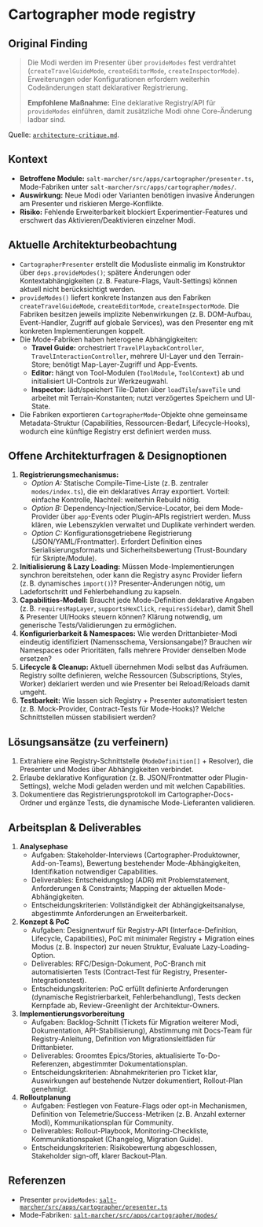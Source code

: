 # Cartographer mode registry

## Original Finding
> Die Modi werden im Presenter über `provideModes` fest verdrahtet (`createTravelGuideMode`, `createEditorMode`, `createInspectorMode`). Erweiterungen oder Konfigurationen erfordern weiterhin Codeänderungen statt deklarativer Registrierung.
>
> **Empfohlene Maßnahme:** Eine deklarative Registry/API für `provideModes` einführen, damit zusätzliche Modi ohne Core-Änderung ladbar sind.

Quelle: [`architecture-critique.md`](../architecture-critique.md).

## Kontext
- **Betroffene Module:** `salt-marcher/src/apps/cartographer/presenter.ts`, Mode-Fabriken unter `salt-marcher/src/apps/cartographer/modes/`.
- **Auswirkung:** Neue Modi oder Varianten benötigen invasive Änderungen am Presenter und riskieren Merge-Konflikte.
- **Risiko:** Fehlende Erweiterbarkeit blockiert Experimentier-Features und erschwert das Aktivieren/Deaktivieren einzelner Modi.

## Aktuelle Architekturbeobachtung
- `CartographerPresenter` erstellt die Modusliste einmalig im Konstruktor über `deps.provideModes()`; spätere Änderungen oder Kontextabhängigkeiten (z. B. Feature-Flags, Vault-Settings) können aktuell nicht berücksichtigt werden.
- `provideModes()` liefert konkrete Instanzen aus den Fabriken `createTravelGuideMode`, `createEditorMode`, `createInspectorMode`. Die Fabriken besitzen jeweils implizite Nebenwirkungen (z. B. DOM-Aufbau, Event-Handler, Zugriff auf globale Services), was den Presenter eng mit konkreten Implementierungen koppelt.
- Die Mode-Fabriken haben heterogene Abhängigkeiten:
  - **Travel Guide:** orchestriert `TravelPlaybackController`, `TravelInteractionController`, mehrere UI-Layer und den Terrain-Store; benötigt Map-Layer-Zugriff und App-Events.
  - **Editor:** hängt von Tool-Modulen (`ToolModule`, `ToolContext`) ab und initialisiert UI-Controls zur Werkzeugwahl.
  - **Inspector:** lädt/speichert Tile-Daten über `loadTile`/`saveTile` und arbeitet mit Terrain-Konstanten; nutzt verzögertes Speichern und UI-State.
- Die Fabriken exportieren `CartographerMode`-Objekte ohne gemeinsame Metadata-Struktur (Capabilities, Ressourcen-Bedarf, Lifecycle-Hooks), wodurch eine künftige Registry erst definiert werden muss.

## Offene Architekturfragen & Designoptionen
1. **Registrierungsmechanismus:**
   - _Option A:_ Statische Compile-Time-Liste (z. B. zentraler `modes/index.ts`), die ein deklaratives Array exportiert. Vorteil: einfache Kontrolle, Nachteil: weiterhin Rebuild nötig.
   - _Option B:_ Dependency-Injection/Service-Locator, bei dem Mode-Provider über `app`-Events oder Plugin-APIs registriert werden. Muss klären, wie Lebenszyklen verwaltet und Duplikate verhindert werden.
   - _Option C:_ Konfigurationsgetriebene Registrierung (JSON/YAML/Frontmatter). Erfordert Definition eines Serialisierungsformats und Sicherheitsbewertung (Trust-Boundary für Skripte/Module).
2. **Initialisierung & Lazy Loading:** Müssen Mode-Implementierungen synchron bereitstehen, oder kann die Registry async Provider liefern (z. B. dynamisches `import()`)? Presenter-Änderungen nötig, um Ladefortschritt und Fehlerbehandlung zu kapseln.
3. **Capabilities-Modell:** Braucht jede Mode-Definition deklarative Angaben (z. B. `requiresMapLayer`, `supportsHexClick`, `requiresSidebar`), damit Shell & Presenter UI/Hooks steuern können? Klärung notwendig, um generische Tests/Validierungen zu ermöglichen.
4. **Konfigurierbarkeit & Namespaces:** Wie werden Drittanbieter-Modi eindeutig identifiziert (Namensschema, Versionsangabe)? Brauchen wir Namespaces oder Prioritäten, falls mehrere Provider denselben Mode ersetzen?
5. **Lifecycle & Cleanup:** Aktuell übernehmen Modi selbst das Aufräumen. Registry sollte definieren, welche Ressourcen (Subscriptions, Styles, Worker) deklariert werden und wie Presenter bei Reload/Reloads damit umgeht.
6. **Testbarkeit:** Wie lassen sich Registry + Presenter automatisiert testen (z. B. Mock-Provider, Contract-Tests für Mode-Hooks)? Welche Schnittstellen müssen stabilisiert werden?

## Lösungsansätze (zu verfeinern)
1. Extrahiere eine Registry-Schnittstelle (`ModeDefinition[]` + Resolver), die Presenter und Modes über Abhängigkeiten verbindet.
2. Erlaube deklarative Konfiguration (z. B. JSON/Frontmatter oder Plugin-Settings), welche Modi geladen werden und mit welchen Capabilities.
3. Dokumentiere das Registrierungsprotokoll im Cartographer-Docs-Ordner und ergänze Tests, die dynamische Mode-Lieferanten validieren.

## Arbeitsplan & Deliverables
1. **Analysephase**
   - Aufgaben: Stakeholder-Interviews (Cartographer-Produktowner, Add-on-Teams), Bewertung bestehender Mode-Abhängigkeiten, Identifikation notwendiger Capabilities.
   - Deliverables: Entscheidungslog (ADR) mit Problemstatement, Anforderungen & Constraints; Mapping der aktuellen Mode-Abhängigkeiten.
   - Entscheidungskriterien: Vollständigkeit der Abhängigkeitsanalyse, abgestimmte Anforderungen an Erweiterbarkeit.
2. **Konzept & PoC**
   - Aufgaben: Designentwurf für Registry-API (Interface-Definition, Lifecycle, Capabilities), PoC mit minimaler Registry + Migration eines Modus (z. B. Inspector) zur neuen Struktur, Evaluate Lazy-Loading-Option.
   - Deliverables: RFC/Design-Dokument, PoC-Branch mit automatisierten Tests (Contract-Test für Registry, Presenter-Integrationstest).
   - Entscheidungskriterien: PoC erfüllt definierte Anforderungen (dynamische Registrierbarkeit, Fehlerbehandlung), Tests decken Kernpfade ab, Review-Greenlight der Architektur-Owners.
3. **Implementierungsvorbereitung**
   - Aufgaben: Backlog-Schnitt (Tickets für Migration weiterer Modi, Dokumentation, API-Stabilisierung), Abstimmung mit Docs-Team für Registry-Anleitung, Definition von Migrationsleitfäden für Drittanbieter.
   - Deliverables: Groomtes Epics/Stories, aktualisierte To-Do-Referenzen, abgestimmter Dokumentationsplan.
   - Entscheidungskriterien: Abnahmekriterien pro Ticket klar, Auswirkungen auf bestehende Nutzer dokumentiert, Rollout-Plan genehmigt.
4. **Rolloutplanung**
   - Aufgaben: Festlegen von Feature-Flags oder opt-in Mechanismen, Definition von Telemetrie/Success-Metriken (z. B. Anzahl externer Modi), Kommunikationsplan für Community.
   - Deliverables: Rollout-Playbook, Monitoring-Checkliste, Kommunikationspaket (Changelog, Migration Guide).
   - Entscheidungskriterien: Risikobewertung abgeschlossen, Stakeholder sign-off, klarer Backout-Plan.

## Referenzen
- Presenter `provideModes`: [`salt-marcher/src/apps/cartographer/presenter.ts`](../salt-marcher/src/apps/cartographer/presenter.ts)
- Mode-Fabriken: [`salt-marcher/src/apps/cartographer/modes/`](../salt-marcher/src/apps/cartographer/modes/)

